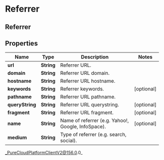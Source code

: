 # Referrer

## Referrer

## Properties

|Name | Type | Description | Notes|
|------------ | ------------- | ------------- | -------------|
| **url** | **String** | Referrer URL. | |
| **domain** | **String** | Referrer URL domain. | |
| **hostname** | **String** | Referrer URL hostname. | |
| **keywords** | **String** | Referrer keywords. | [optional] |
| **pathname** | **String** | Referrer URL pathname. | |
| **queryString** | **String** | Referrer URL querystring. | [optional] |
| **fragment** | **String** | Referrer URL fragment. | [optional] |
| **name** | **String** | Name of referrer (e.g. Yahoo!, Google, InfoSpace). | [optional] |
| **medium** | **String** | Type of referrer (e.g. search, social). | |



_PureCloudPlatformClientV2@156.0.0_
